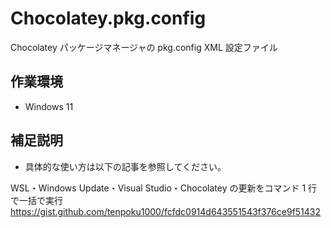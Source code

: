 
# Chocolatey.pkg.config

Chocolatey パッケージマネージャの pkg.config XML 設定ファイル

## 作業環境

* Windows 11

## 補足説明

* 具体的な使い方は以下の記事を参照してください。

WSL・Windows Update・Visual Studio・Chocolatey の更新をコマンド 1 行で一括で実行  
https://gist.github.com/tenpoku1000/fcfdc0914d643551543f376ce9f51432

